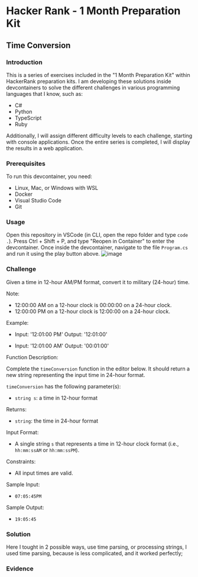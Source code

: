 # Hacker Rank - 1 Month Preparation Kit
## Time Conversion

### Introduction

This is a series of exercises included in the "1 Month Preparation Kit" within HackerRank preparation kits. I am developing these solutions inside devcontainers to solve the different challenges in various programming languages that I know, such as:
- C#
- Python
- TypeScript
- Ruby

Additionally, I will assign different difficulty levels to each challenge, starting with console applications. Once the entire series is completed, I will display the results in a web application.

### Prerequisites

To run this devcontainer, you need:
- Linux, Mac, or Windows with WSL
- Docker
- Visual Studio Code
- Git

### Usage

Open this repository in VSCode (in CLI, open the repo folder and type `code .`). Press Ctrl + Shift + P, and type "Reopen in Container" to enter the devcontainer. Once inside the devcontainer, navigate to the file `Program.cs` and run it using the play button above.
![image](https://github.com/user-attachments/assets/be3f28fa-b04f-4515-b8b9-5c9be0158cd6)


### Challenge

Given a time in 12-hour AM/PM format, convert it to military (24-hour) time.

Note:
- 12:00:00 AM on a 12-hour clock is 00:00:00 on a 24-hour clock.
- 12:00:00 PM on a 12-hour clock is 12:00:00 on a 24-hour clock.

Example:

- Input: '12:01:00 PM'
    Output: '12:01:00'

- Input: '12:01:00 AM'
    Output: '00:01:00'

Function Description:

Complete the `timeConversion` function in the editor below. It should return a new string representing the input time in 24-hour format.

`timeConversion` has the following parameter(s):
- `string s`: a time in 12-hour format

Returns:
- `string`: the time in 24-hour format

Input Format:
- A single string `s` that represents a time in 12-hour clock format (i.e., `hh:mm:ssAM` or `hh:mm:ssPM`).

Constraints:
- All input times are valid.

Sample Input:
- `07:05:45PM`

Sample Output:
- `19:05:45`

### Solution

Here I tought in 2 possible ways, use time parsing, or processing strings, I used time parsing, because is less complicated, and it worked perfectly;

### Evidence

